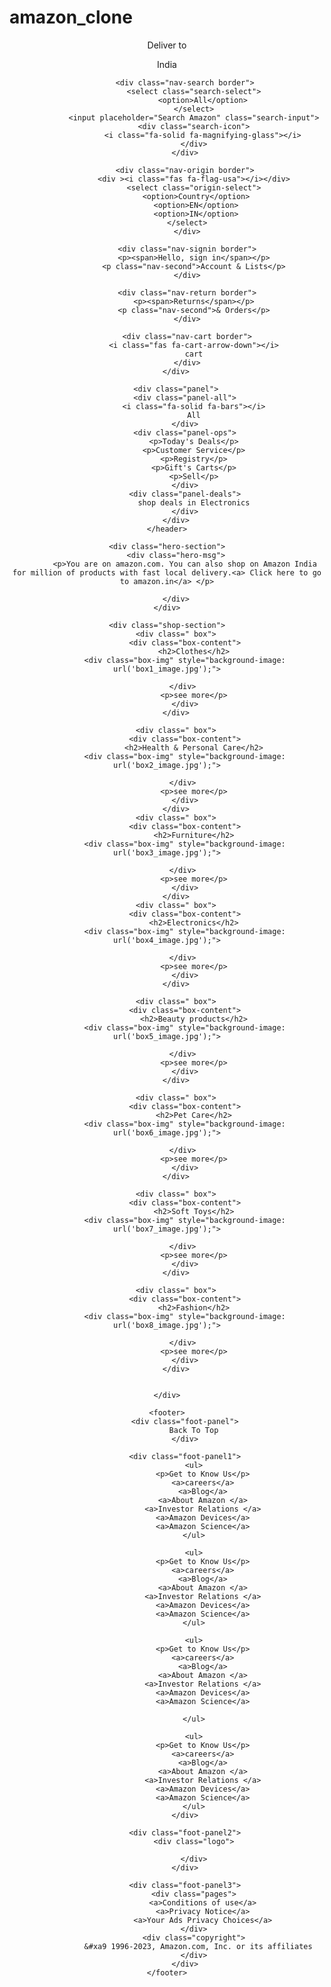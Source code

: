 # amazon_clone

<!DOCTYPE html>
<html lang="en">
<head>
    <meta charset="UTF-8">
    <meta name="viewport" content="width=device-width, initial-scale=1.0">
    <title>AmazonS</title>
    <link rel="stylesheet" href="https://cdnjs.cloudflare.com/ajax/libs/font-awesome/6.4.0/css/all.min.css" integrity="sha512-iecdLmaskl7CVkqkXNQ/ZH/XLlvWZOJyj7Yy7tcenmpD1ypASozpmT/E0iPtmFIB46ZmdtAc9eNBvH0H/ZpiBw==" crossorigin="anonymous" referrerpolicy="no-referrer" />
    <link rel="stylesheet" href="style.css">
</head>
<body>
    <header>
        <div class="navbar"> 
            <div class="nav-logo border">
                <div class="logo">
                </div>
            </div>
            <div class="nav-address border">
                <p class="add-first">Deliver to</p>
                <div class="add-icon">
                    <i class="fa-solid fa-location-dot"></i>
                    <p class="add-sec">India</p>
                </div>
            </div>

            <div class="nav-search border">
                <select class="search-select">
                    <option>All</option>
                </select>
                <input placeholder="Search Amazon" class="search-input">
                <div class="search-icon">
                    <i class="fa-solid fa-magnifying-glass"></i>
                </div>
            </div>

            <div class="nav-origin border">
                <div ><i class="fas fa-flag-usa"></i></div>
                <select class="origin-select">
                 <option>Country</option>
                 <option>EN</option>
                 <option>IN</option>
             </select>
             </div>

             <div class="nav-signin border">
                <p><span>Hello, sign in</span></p>
                <p class="nav-second">Account & Lists</p>
             </div>

             <div class="nav-return border">
                <p><span>Returns</span></p>
                <p class="nav-second">& Orders</p>
             </div>

             <div class="nav-cart border">
                <i class="fas fa-cart-arrow-down"></i>
                cart
             </div>
        </div>

        <div class="panel">
            <div class="panel-all">
                <i class="fa-solid fa-bars"></i>
                All
            </div>
            <div class="panel-ops">
                <p>Today's Deals</p>
                <p>Customer Service</p>
                <p>Registry</p>
                <p>Gift's Carts</p>
                <p>Sell</p>
            </div>
            <div class="panel-deals">
                shop deals in Electronics
            </div>
        </div>
    </header>

    <div class="hero-section">
        <div class="hero-msg">
            <p>You are on amazon.com. You can also shop on Amazon India for million of products with fast local delivery.<a> Click here to go to amazon.in</a> </p>

        </div>
    </div>

    <div class="shop-section">
        <div class=" box">
            <div class="box-content">
                <h2>Clothes</h2>
            <div class="box-img" style="background-image: url('box1_image.jpg');">

           </div>
                <p>see more</p>
            </div>
        </div>
        
        <div class=" box">
            <div class="box-content">
                <h2>Health & Personal Care</h2>
            <div class="box-img" style="background-image: url('box2_image.jpg');">

           </div>
                <p>see more</p>
            </div>
        </div>
        <div class=" box">
            <div class="box-content">
                <h2>Furniture</h2>
            <div class="box-img" style="background-image: url('box3_image.jpg');">

           </div>
                <p>see more</p>
            </div>
        </div>
        <div class=" box">
            <div class="box-content">
                <h2>Electronics</h2>
            <div class="box-img" style="background-image: url('box4_image.jpg');">

           </div>
                <p>see more</p>
            </div>
        </div>
        
        <div class=" box">
            <div class="box-content">
                <h2>Beauty products</h2>
            <div class="box-img" style="background-image: url('box5_image.jpg');">

           </div>
                <p>see more</p>
            </div>
        </div>

        <div class=" box">
            <div class="box-content">
                <h2>Pet Care</h2>
            <div class="box-img" style="background-image: url('box6_image.jpg');">

           </div>
                <p>see more</p>
            </div>
        </div>

        <div class=" box">
            <div class="box-content">
                <h2>Soft Toys</h2>
            <div class="box-img" style="background-image: url('box7_image.jpg');">

           </div>
                <p>see more</p>
            </div>
        </div>

        <div class=" box">
            <div class="box-content">
                <h2>Fashion</h2>
            <div class="box-img" style="background-image: url('box8_image.jpg');">

           </div>
                <p>see more</p>
            </div>
        </div>


    </div>

    <footer>
            <div class="foot-panel">
                Back To Top
            </div>

            <div class="foot-panel1">
                <ul>
                    <p>Get to Know Us</p>
                    <a>careers</a>
                    <a>Blog</a>
                    <a>About Amazon </a>
                    <a>Investor Relations </a>
                    <a>Amazon Devices</a>
                    <a>Amazon Science</a>
                </ul>

                <ul>
                    <p>Get to Know Us</p>
                    <a>careers</a>
                    <a>Blog</a>
                    <a>About Amazon </a>
                    <a>Investor Relations </a>
                    <a>Amazon Devices</a>
                    <a>Amazon Science</a>
                </ul>
                
                <ul>
                    <p>Get to Know Us</p>
                    <a>careers</a>
                    <a>Blog</a>
                    <a>About Amazon </a>
                    <a>Investor Relations </a>
                    <a>Amazon Devices</a>
                    <a>Amazon Science</a>

                </ul>
                
                <ul>
                    <p>Get to Know Us</p>
                    <a>careers</a>
                    <a>Blog</a>
                    <a>About Amazon </a>
                    <a>Investor Relations </a>
                    <a>Amazon Devices</a>
                    <a>Amazon Science</a>
                </ul>
            </div>

            <div class="foot-panel2">
                <div class="logo">

                </div>
            </div>

            <div class="foot-panel3">
                <div class="pages">
                    <a>Conditions of use</a>
                    <a>Privacy Notice</a>
                    <a>Your Ads Privacy Choices</a>
                </div>
                <div class="copyright">
                    &#xa9 1996-2023, Amazon.com, Inc. or its affiliates  
                </div>
            </div>
    </footer>
    
</body>
</html>
